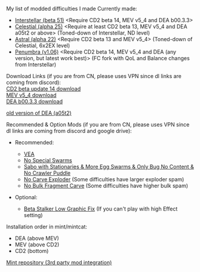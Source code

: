 My list of modded difficulties I made
Currently made:
- [Interstellar (beta 51)](https://github.com/MoonLightOri/my-own-modded-DRG-difficulties/blob/main/Interstellar/Interstellar_b51.json) <Require CD2 beta 14, MEV v5_4 and DEA b00.3.3>
- [Celestial (alpha 25)](https://github.com/MoonLightOri/my-own-modded-DRG-difficulties/blob/main/Celestial/Celestial_a25.json) <Require at least CD2 beta 13, MEV v5_4 and DEA a05t2 or above> (Toned-down of Interstellar, ND level) 
- [Astral (alpha 22)](https://github.com/MoonLightOri/my-own-modded-DRG-difficulties/blob/main/Astral/Astral_a22.json) <Require CD2 beta 13 and MEV v5_4> (Toned-down of Celestial, 6x2EX level)
- [Penumbra (v1.06)](https://github.com/MoonLightOri/my-own-modded-DRG-difficulties/blob/main/Penumbra/Penumbra.json) <Require CD2 beta 14, MEV v5_4 and DEA (any version, but latest work best)> (FC fork with QoL and Balance changes from Interstellar)

Download Links (if you are from CN, please uses VPN since dl links are coming from discord): <br />
[CD2 beta update 14 download](https://cdn.discordapp.com/attachments/1248846649107943434/1352476755801145415/custom-difficulty2-update-14-rc1.zip?ex=67de27a2&is=67dcd622&hm=b7b2db0371921fc432f26e8142a352ace2722d9328409443aafebf851503f6b7&) <br />
[MEV v5_4 download](https://cdn.discordapp.com/attachments/1162902740230471720/1266497317855297536/MEVv5_4.pak?ex=67cea74a&is=67cd55ca&hm=89d81a4af61bfe231939390f898452196caaf05bb9a2f1c449366def6a61e1b1&) <br />
[DEA b00.3.3 download](https://cdn.discordapp.com/attachments/1264172880359591996/1356364415976476692/DEA_b00.3.3.pak?ex=67f0e98c&is=67ef980c&hm=de04e1aedeccf9bee50d4cfed1e193de2e06a145a1a584258bee94082236638e&) <br />

[old version of DEA (a05t2)](https://cdn.discordapp.com/attachments/1264172880359591996/1321546340093657209/DEA_a05t2.pak?ex=67ce87b0&is=67cd3630&hm=4a8d33b1b397d1c6156d3dc5ea0fa02d088d41a104025bc6d177924c74c6dcb8&) <br />

Recommended & Option Mods (if you are from CN, please uses VPN since dl links are coming from discord and google drive):
- Recommended:
    + [VEA](https://mod.io/g/drg/m/vanilla-enemy-adjustments)
    + [No Special Swarms](https://mod.io/g/drg/m/no-special-swarms#3374117)
    + [Sabo with Stationaries & More Egg Swarms & Only Bug No Content & No Crawler Puddle](https://drive.google.com/file/d/1-FPzfrHX7dozcD3BQX5VWSovlQ4jfwTR/view?usp=sharing)
    + [No Carve Exploder](https://cdn.discordapp.com/attachments/1148725752020340827/1189713606762303578/No_Carve_Exploders.pak?ex=67fe44e3&is=67fcf363&hm=a34e1174c13cdd3ce68ae891e94cc4ca7c757c8afbdbbc085f54911e175aa92c&) (Some difficulties have larger exploder spam)
    + [No Bulk Fragment Carve](https://cdn.discordapp.com/attachments/1148725752020340827/1207731780405305364/no_bulk_fragments_carve.pak?ex=67fde69f&is=67fc951f&hm=83c11c061c3c43b6cbe28fc173f53b0d554a2d8caa37f9c633568891c7a9a494&) (Some difficulties have higher bulk spam)

- Optional:
    + [Beta Stalker Low Graphic Fix](https://cdn.discordapp.com/attachments/1148725752020340827/1205500046557057055/StalkerLowGraphicsFix.pak?ex=67fe59e8&is=67fd0868&hm=97cb4a9dbca9553f1f5b720458a0e9f8d9d4ed943156c785e3d0c115dec793e0&) (If you can't play with high Effect setting)

Installation order in mint/mintcat: 
- DEA (above MEV)
- MEV (above CD2)
- CD2 (bottom)

[Mint repository (3rd party mod integration)](https://github.com/trumank/mint)